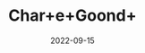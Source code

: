 ---
title: 'Char+e+Goond+'
date: '2022-09-15' 
metatag: '' 
inventory: '0' 
draft: false 
# meta description 
shortDescripton: ''
description: 'Herb'
longdescription: ''
featured: True
# product Price
price: '50.0'
# Product Short Description
shortDescription: ''
productID: '42123EDA-F623-ED11-9968-005056B3A416'
type: 'products'
category: 'Herb' 
thumnailproduct: 'https://aminsaddiquidawakhana.eralive.net/images/products/42123EDA-F623-ED11-9968-005056B3A4161.png' 
images:
  - image: 'images/products/42123EDA-F623-ED11-9968-005056B3A4161.png'  
Variants:
---